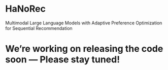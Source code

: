 # HaNoRec
Multimodal Large Language Models with Adaptive Preference Optimization for Sequential Recommendation
# We’re working on releasing the code soon — Please stay tuned!
